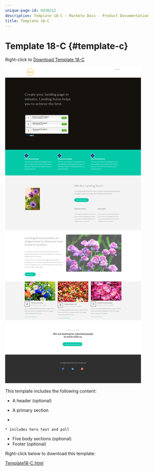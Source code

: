 ```yaml
---
unique-page-id: 9438212
description: Template 18-C - Marketo Docs - Product Documentation
title: Template 18-C
---
```


# Template 18-C {#template-c}

Right-click to [Download Template 18-C](http://docs.marketo.com/download/attachments/9438212/template-18c.html?version=1&modificationdate=1439843246000&api=v2)

![](assets/image2015-8-17-18-3a13-3a28.png)

This template includes the following content:

* A header (optional)
* A primary section

*

    * includes hero text and poll

* Five body sections (optional)
* Footer (optional)

Right-click below to download this template:

[Template18-C.html](http://docs.marketo.com/download/attachments/9438212/template-18c.html?version=1&modificationdate=1439843246000&api=v2)
